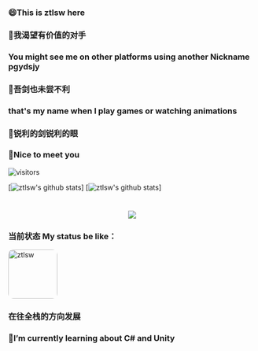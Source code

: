 ### 😄This is ztlsw here
### 🤺我渴望有价值的对手
### You might see me on other platforms using another Nickname pgydsjy
### 🤺吾剑也未尝不利
### that's my name when I play games or watching animations
### 🤺锐利的剑锐利的眼
### 👋Nice to meet you
![visitors](https://visitor-badge.glitch.me/badge?page_id=ztlsw&left_color=green&right_color=red)

[![ztlsw's github stats](https://github-readme-stats.vercel.app/api?username=ztlsw&theme=dark)]
[![ztlsw's github stats](https://github-readme-stats.vercel.app/api/top-langs/?username=ztlsw&theme=dark)]

<h1 align="center"> <a href="https://www.cnblogs.com/ztlsw/"> <img src="https://readme-typing-svg.herokuapp.com/?lines=你%20好%20吗;&center=true&size=27"> </a> </h1>

### 当前状态 My status be like：
<img  align="center" src="https://images.cnblogs.com/cnblogs_com/blogs/665449/galleries/1931941/o_210215141509xune.jpg" alt="ztlsw" class="img_avatar" style="border-radius:10%" width="100px" height="100px">

### 在往全栈的方向发展
### 🤔I’m currently learning about C# and Unity

<!--
**ztlsw/ztlsw** is a ✨ _special_ ✨ repository because its `README.md` (this file) appears on your GitHub profile.

Here are some ideas to get you started:

- 🔭 I’m currently working on ...
- 🌱 I’m currently learning ...
- 👯 I’m looking to collaborate on ...
- 🤔 I’m looking for help with ...
- 💬 Ask me about ...
- 📫 How to reach me: ...
- 😄 Pronouns: ...
- ⚡ Fun fact: ...
-->
